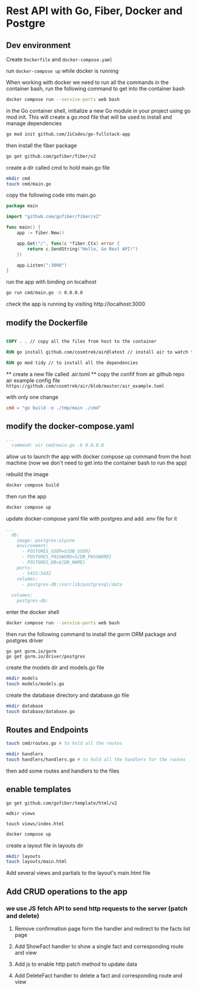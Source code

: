 # Rest API with Go, Fiber, Docker and Postgre

## Dev environment
Create `Dockerfile` and `docker-compose.yaml`

run `docker-compose up` while docker is running

When working with docker we need to run all the commands in the container bash, run the following command to get into the container bash
```sh
docker compose run --service-ports web bash
```

in the Go container shell, initialize a new Go module in your project using go mod init. This will create a go.mod file that will be used to
install and manage dependencies
```sh
go mod init github.com/JiCodes/go-fullstack-app
```

then install the fiber package
```sh
go get github.com/gofiber/fiber/v2
```

create a dir called cmd to hold main.go file
```sh
mkdir cmd
touch cmd/main.go
```

copy the following code into main.go
```go
package main

import "github.com/gofiber/fiber/v2"

func main() {
    app := fiber.New()

    app.Get("/", func(c *fiber.Ctx) error {
        return c.SendString("Hello, Go Rest API!")
    })

    app.Listen(":3000")
}
```

run the app with binding on localhost
```sh
go run cmd/main.go -b 0.0.0.0
```

check the app is running by visiting http://localhost:3000

## modify the Dockerfile
```Dockerfile

COPY . . // copy all the files from host to the container

RUN go install github.com/cosmtrek/air@latest // install air to watch the changes in the code and restart the app automatically

RUN go mod tidy // to install all the dependencies

```

** create a new file called .air.toml **
copy the confif from air github repo air example config file
`https://github.com/cosmtrek/air/blob/master/air_example.toml`

with only one change
```toml
cmd = "go build -o ./tmp/main ./cmd"
```

## modify the docker-compose.yaml 
```yaml
...
  command: air cmd/main.go -b 0.0.0.0 
```
allow us to launch the app with docker compose up command from the host machine (now we don't need to get into the container bash to run the app)

rebuild the image
```sh
docker compose build
```
then run the app
```sh
docker compose up
```

update docker-compose yaml file with postgres and add .env file for it
```yaml
...
  db:
    image: postgres:alpine
    environment:
      - POSTGRES_USER=${DB_USER}
      - POSTGRES_PASSWORD=${DB_PASSWORD}
      - POSTGRES_DB=${DB_NAME}
    ports:
      - 5432:5432
    volumes:
      - postgres-db:/var/lib/postgresql/data
  
  volumes:
    postgres-db:

```
enter the docker shell
```sh
docker compose run --service-ports web bash
```
then run the following command to install the gorm ORM package and postgres driver
```dockershell
go get gorm.io/gorm
go get gorm.io/driver/postgres
```

create the models dir and models.go file
```sh
mkdir models
touch models/models.go
```

create the database directory and database.go file
```sh
mkdir database
touch database/database.go
```

## Routes and Endpoints

```sh
touch cmd/routes.go # to hold all the routes
```

```sh
mkdir handlers
touch handlers/handlers.go # to hold all the handlers for the routes
```

then add some routes and handlers to the files


## enable templates 

```dockershell
go get github.com/gofiber/template/html/v2

mdkir views

touch views/index.html
```

```sh
docker compose up
```
create a layout file in layouts dir
```sh
mkdir layouts
touch layouts/main.html
```

Add several views and partials to the layout's main.html file


## Add CRUD operations to the app

### we use JS fetch API to send http requests to the server (patch and delete)

1. Remove confirmation page form the handler and redirect to the facts list page
2. Add ShowFact handler to show a single fact and corresponding route and view
3. Add js to enable http patch method to update data

4. Add DeleteFact handler to delete a fact and corresponding route and view



